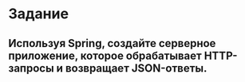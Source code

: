 # Задание 
## Используя Spring, создайте серверное приложение, которое обрабатывает HTTP-запросы и возвращает JSON-ответы.